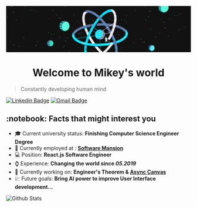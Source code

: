 <img src="./background.jpg" align="center" />
<h1 align="center">
  Welcome to Mikey's world
</h1>

> Constantly developing human mind

[![Linkedin Badge](https://img.shields.io/badge/-Lindkedin-blue?style=flat-square&logo=Linkedin&logoColor=white&link=https://www.linkedin.com/in/mikolaj-zatorski/)](https://www.linkedin.com/in/mikolaj-zatorski/) 
[![Gmail Badge](https://img.shields.io/badge/-Gmail-Red?style=flat-square&logo=Gmail&logoColor=white&link=mailto:mikolajzatorski1@gmail.com)](mailto:mikolajzatorski1@gmail.com)


<h2>:notebook: Facts that might interest you </h2>

  * :mortar_board: Current university status: **Finishing Computer Science Engineer Degree**
  * :money_with_wings: Currently employed at : **[Software Mansion](https://swmansion.com/)**
  * :computer: Position: **React.js Software Engineer**
  * :watch: Experience: **Changing the world since *05.2019***
  * :sushi: Currently working on: **Engineer's Theorem & [Async Canvas](https://canvas.async.art)**
  * :chart: Future goals: **Bring AI power to improve User Interface development...**


![Github Stats](https://github-readme-stats.vercel.app/api?username=MikeyZat&count_private=true&show_icons=true&title_color=fff&icon_color=79ff97&text_color=9f9f9f&bg_color=151515)
